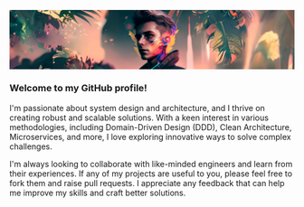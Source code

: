 <img src="assets/background.jpg" alt="Wallpaper" align="center"> <br>

### Welcome to my GitHub profile!

I'm passionate about system design and architecture, and I thrive on 
creating robust and scalable solutions. With a keen interest in various methodologies, including 
Domain-Driven Design (DDD), Clean Architecture, Microservices, and more, I love exploring innovative 
ways to solve complex challenges.

I'm always looking to collaborate with like-minded engineers and learn from their experiences. If 
any of my projects are useful to you, please feel free to fork them and raise pull requests. I 
appreciate any feedback that can help me improve my skills and craft better solutions.
